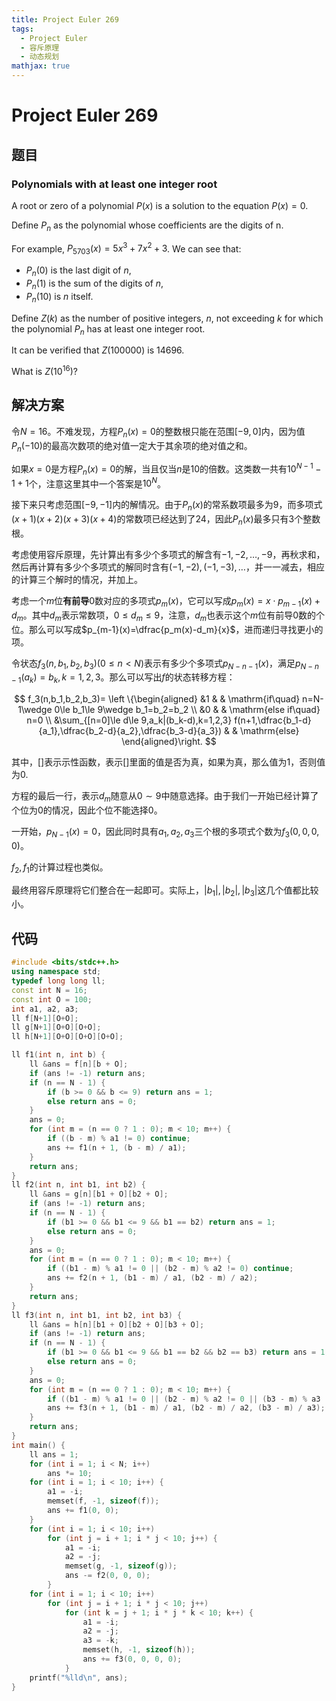 ```yaml
---
title: Project Euler 269
tags:
  - Project Euler
  - 容斥原理
  - 动态规划
mathjax: true
---
```

<escape><!-- more --></escape>
    

# Project Euler 269
## 题目
### Polynomials with at least one integer root

A root or zero of a polynomial $P(x)$ is a solution to the equation $P(x) = 0$.

Define $P_n$ as the polynomial whose coefficients are the digits of n.

For example, $P_{5703}(x) = 5x^3 + 7x^2 + 3$.
We can see that:

- $P_n(0)$ is the last digit of $n$,
- $P_n(1)$ is the sum of the digits of $n$,
- $P_n(10)$ is $n$ itself.

Define $Z(k)$ as the number of positive integers, $n$, not exceeding $k$ for which the polynomial $P_n$ has at least one integer root.

It can be verified that $Z(100 000)$ is $14696$.

What is $Z(10^{16})$?


## 解决方案

令$N=16$。不难发现，方程$P_n(x)=0$的整数根只能在范围$[-9,0]$内，因为值$P_n(-10)$的最高次数项的绝对值一定大于其余项的绝对值之和。

如果$x=0$是方程$P_n(x)=0$的解，当且仅当$n$是$10$的倍数。这类数一共有$10^{N-1}-1+1$个，注意这里其中一个答案是$10^N$。

接下来只考虑范围$[-9,-1]$内的解情况。由于$P_n(x)$的常系数项最多为$9$，而多项式$(x+1)(x+2)(x+3)(x+4)$的常数项已经达到了$24$，因此$P_n(x)$最多只有$3$个整数根。

考虑使用容斥原理，先计算出有多少个多项式的解含有$-1,-2,\dots,-9$，再秋求和，然后再计算有多少个多项式的解同时含有$(-1,-2),(-1,-3),\dots$，并一一减去，相应的计算三个解时的情况，并加上。

考虑一个$m$位**有前导**$0$数对应的多项式$p_m(x)$，它可以写成$p_m(x)=x\cdot p_{m-1}(x) + d_m$。其中$d_m$表示常数项，$0\le d_m\le 9$，注意，$d_m$也表示这个$m$位有前导$0$数的个位。那么可以写成$p_{m-1}(x)=\dfrac{p_m(x)-d_m}{x}$，进而递归寻找更小的项。

令状态$f_3(n,b_1,b_2,b_3)(0\le n< N)$表示有多少个多项式$p_{N-n-1}(x)$，满足$p_{N-n-1}(a_k)=b_k,k=1,2,3$。那么可以写出$f$的状态转移方程：

$$
f_3(n,b_1,b_2,b_3)=
\left \{\begin{aligned}
  &1 & & \mathrm{if\quad} n=N-1\wedge 0\le b_1\le 9\wedge b_1=b_2=b_2 \\
  &0 & & \mathrm{else if\quad} n=0 \\
  &\sum_{[n=0]\le d\le 9,a_k|(b_k-d),k=1,2,3} f(n+1,\dfrac{b_1-d}{a_1},\dfrac{b_2-d}{a_2},\dfrac{b_3-d}{a_3}) & & \mathrm{else}
\end{aligned}\right.
$$

其中，$[]$表示示性函数，表示$[]$里面的值是否为真，如果为真，那么值为$1$，否则值为$0$.

方程的最后一行，表示$d_m$随意从$0\sim 9$中随意选择。由于我们一开始已经计算了个位为$0$的情况，因此个位不能选择$0$。

一开始，$p_{N-1}(x)=0$，因此同时具有$a_1,a_2,a_3$三个根的多项式个数为$f_3(0,0,0,0)$。

$f_2,f_1$的计算过程也类似。

最终用容斥原理将它们整合在一起即可。实际上，$|b_1|,|b_2|,|b_3|$这几个值都比较小。

## 代码


```C++
#include <bits/stdc++.h>
using namespace std;
typedef long long ll;
const int N = 16;
const int O = 100;
int a1, a2, a3;
ll f[N+1][O+O];
ll g[N+1][O+O][O+O];
ll h[N+1][O+O][O+O][O+O];

ll f1(int n, int b) {
    ll &ans = f[n][b + O];
    if (ans != -1) return ans;
    if (n == N - 1) {
        if (b >= 0 && b <= 9) return ans = 1;
        else return ans = 0;
    }
    ans = 0;
    for (int m = (n == 0 ? 1 : 0); m < 10; m++) {
        if ((b - m) % a1 != 0) continue;
        ans += f1(n + 1, (b - m) / a1);
    }
    return ans;
}
ll f2(int n, int b1, int b2) {
    ll &ans = g[n][b1 + O][b2 + O];
    if (ans != -1) return ans;
    if (n == N - 1) {
        if (b1 >= 0 && b1 <= 9 && b1 == b2) return ans = 1;
        else return ans = 0;
    }
    ans = 0;
    for (int m = (n == 0 ? 1 : 0); m < 10; m++) {
        if ((b1 - m) % a1 != 0 || (b2 - m) % a2 != 0) continue;
        ans += f2(n + 1, (b1 - m) / a1, (b2 - m) / a2);
    }
    return ans;
}
ll f3(int n, int b1, int b2, int b3) {
    ll &ans = h[n][b1 + O][b2 + O][b3 + O];
    if (ans != -1) return ans;
    if (n == N - 1) {
        if (b1 >= 0 && b1 <= 9 && b1 == b2 && b2 == b3) return ans = 1;
        else return ans = 0;
    }
    ans = 0;
    for (int m = (n == 0 ? 1 : 0); m < 10; m++) {
        if ((b1 - m) % a1 != 0 || (b2 - m) % a2 != 0 || (b3 - m) % a3 != 0) continue;
        ans += f3(n + 1, (b1 - m) / a1, (b2 - m) / a2, (b3 - m) / a3);
    }
    return ans;
}
int main() {
    ll ans = 1;
    for (int i = 1; i < N; i++)
        ans *= 10;
    for (int i = 1; i < 10; i++) {
        a1 = -i;
        memset(f, -1, sizeof(f));
        ans += f1(0, 0);
    }
    for (int i = 1; i < 10; i++)
        for (int j = i + 1; i * j < 10; j++) {
            a1 = -i;
            a2 = -j;
            memset(g, -1, sizeof(g));
            ans -= f2(0, 0, 0);
        }
    for (int i = 1; i < 10; i++)
        for (int j = i + 1; i * j < 10; j++)
            for (int k = j + 1; i * j * k < 10; k++) {
                a1 = -i;
                a2 = -j;
                a3 = -k;
                memset(h, -1, sizeof(h));
                ans += f3(0, 0, 0, 0);
            }
    printf("%lld\n", ans);
}

```